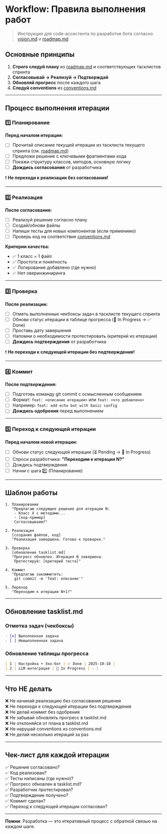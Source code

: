 # Workflow: Правила выполнения работ

> Инструкция для code-ассистента по разработке бота согласно [vision.md](vision.md) и [roadmap.md](roadmap.md)

## Основные принципы

1. **Строго следуй плану** из [roadmap.md](roadmap.md) и соответствующих тасклистов спринта
2. **Согласовывай → Реализуй → Подтверждай**
3. **Обновляй прогресс** после каждого шага
4. **Следуй conventions** из [conventions.md](conventions.md)

---

## Процесс выполнения итерации

### 1️⃣ Планирование

**Перед началом итерации:**
- [ ] Прочитай описание текущей итерации из тасклиста текущего спринта (см. [roadmap.md](roadmap.md))
- [ ] Предложи решение с ключевыми фрагментами кода
- [ ] Покажи структуру классов, методов, основную логику
- [ ] **Дождись согласования** от разработчика

❗ **Не переходи к реализации без согласования!**

---

### 2️⃣ Реализация

**После согласования:**
- [ ] Реализуй решение согласно плану
- [ ] Создай/обнови файлы
- [ ] Напиши тесты для новых компонентов (если применимо)
- [ ] Проверь код на соответствие [conventions.md](conventions.md)

**Критерии качества:**
- ✅ 1 класс = 1 файл
- ✅ Простота и понятность
- ✅ Логирование добавлено (где нужно)
- ✅ Нет оверинжиниринга

---

### 3️⃣ Проверка

**После реализации:**
- [ ] Отметь выполненные чекбоксы задач в тасклисте текущего спринта
- [ ] Обнови статус итерации в таблице прогресса (🚧 In Progress → ✅ Done)
- [ ] Проставь дату завершения
- [ ] Напомни о необходимости протестировать (критерий из итерации)
- [ ] **Дождись подтверждения** от разработчика

❗ **Не переходи к следующей итерации без подтверждения!**

---

### 4️⃣ Коммит

**После подтверждения:**
- [ ] Подготовь команду git commit с осмысленным сообщением
- [ ] Формат: `feat: <описание итерации>` или `feat: <что добавлено>`
- [ ] Например: `feat: add echo bot with basic config`
- [ ] **Дождись одобрения** перед выполнением

---

### 5️⃣ Переход к следующей итерации

**Перед началом новой итерации:**
- [ ] Обнови статус следующей итерации (⏳ Pending → 🚧 In Progress)
- [ ] Спроси разработчика: **"Переходим к итерации N?"**
- [ ] Дождись подтверждения
- [ ] Начни с шага 1️⃣ (Планирование)

---

## Шаблон работы

```
1. Планирование
   "Предлагаю следующее решение для итерации N:
    - Класс X с методами...
    - [код-пример]
    Согласовываем?"

2. Реализация
   [создание файлов, код]
   "Реализация завершена. Готово к проверке."

3. Проверка
   [обновление tasklist.md]
   "Прогресс обновлен. Итерация N завершена.
    Протестируй: [критерий теста]"

4. Коммит
   "Предлагаю закоммитить:
    git commit -m 'feat: описание'"

5. Переход
   "Переходим к итерации N+1?"
```

---

## Обновление tasklist.md

### Отметка задач (чекбоксы)
```markdown
- [x] Выполненная задача
- [ ] Невыполненная задача
```

### Обновление таблицы прогресса
```markdown
| 1 | Настройка + Эхо-бот | ✅ Done | 2025-10-10 |
| 2 | LLM интеграция | 🚧 In Progress | - |
```

---

## Что НЕ делать

❌ Не начинай реализацию без согласования решения  
❌ Не переходи к следующей итерации без подтверждения  
❌ Не делай коммит без одобрения  
❌ Не забывай обновлять прогресс в tasklist.md  
❌ Не отклоняйся от плана в tasklist.md  
❌ Не нарушай conventions из conventions.md  
❌ Не делай несколько итераций за раз  

---

## Чек-лист для каждой итерации

✅ Решение согласовано?  
✅ Код реализован?  
✅ Тесты написаны (где нужно)?  
✅ Прогресс обновлен в tasklist.md?  
✅ Разработчик протестировал?  
✅ Подтверждение получено?  
✅ Коммит сделан?  
✅ Переход к следующей итерации согласован?  

---

**Помни**: Разработка — это итеративный процесс с обратной связью на каждом шаге.

